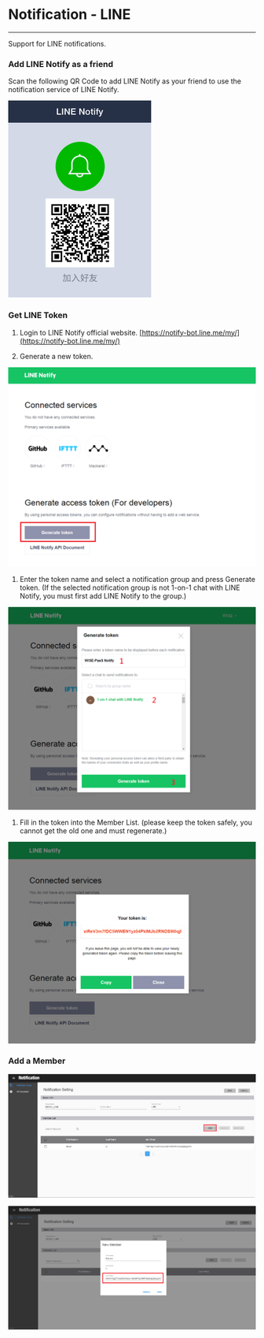 # Notification - LINE

---

Support for LINE notifications.

### Add LINE Notify as a friend

Scan the following QR Code to add LINE Notify as your friend to use the notification service of LINE Notify.

![](/assets/line_notify.png)

### Get LINE Token

1. Login to LINE Notify official website. [https://notify-bot.line.me/my/](https://notify-bot.line.me/my/)

2. Generate a new token.

![](/assets/line_my.png)

1. Enter the token name and select a notification group and press Generate token. \(If the selected notification group is not 1-on-1 chat with LINE Notify, you must first add LINE Notify to the group.\)

![](/assets/line_generate_token.png)

1. Fill in the token into the Member List. \(please keep the token safely, you cannot get the old one and must regenerate.\)

![](/assets/line_token.png)

### Add a Member

![](/assets/line_add_member1.png)

![](/assets/line_add_member2.png)

